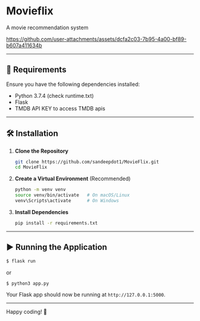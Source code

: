 # Movieflix
A movie recommendation system 

https://github.com/user-attachments/assets/dcfa2c03-7b95-4a00-bf89-b607a411634b

---

## 📌 Requirements

Ensure you have the following dependencies installed:

- Python 3.7.4 (check runtime.txt)
- Flask
- TMDB API KEY to access TMDB apis

---

## 🛠️ Installation

1. **Clone the Repository**
   ```sh
   git clone https://github.com/sandeepdot1/MovieFlix.git
   cd MovieFlix
   ```

2. **Create a Virtual Environment** (Recommended)
   ```sh
   python -m venv venv
   source venv/bin/activate   # On macOS/Linux
   venv\Scripts\activate      # On Windows
   ```

3. **Install Dependencies**
   ```sh
   pip install -r requirements.txt
   ```

---

## ▶️ Running the Application

```sh
$ flask run
```

or

```sh
$ python3 app.py
```

Your Flask app should now be running at `http://127.0.0.1:5000`.

---

Happy coding! 🚀

